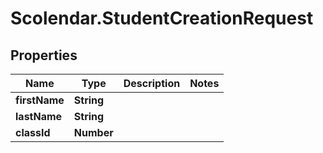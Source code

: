 # Scolendar.StudentCreationRequest

## Properties
Name | Type | Description | Notes
------------ | ------------- | ------------- | -------------
**firstName** | **String** |  | 
**lastName** | **String** |  | 
**classId** | **Number** |  | 


